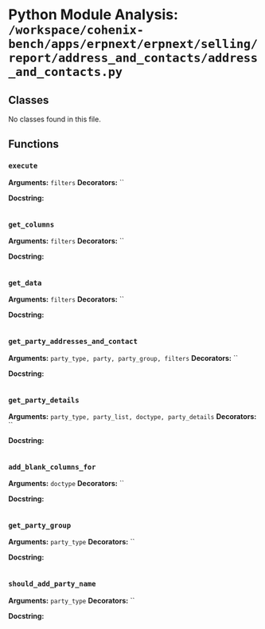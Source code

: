 # Python Module Analysis: `/workspace/cohenix-bench/apps/erpnext/erpnext/selling/report/address_and_contacts/address_and_contacts.py`

## Classes

No classes found in this file.


## Functions

### `execute`
**Arguments:** `filters`
**Decorators:** ``

**Docstring:**
```

```
### `get_columns`
**Arguments:** `filters`
**Decorators:** ``

**Docstring:**
```

```
### `get_data`
**Arguments:** `filters`
**Decorators:** ``

**Docstring:**
```

```
### `get_party_addresses_and_contact`
**Arguments:** `party_type, party, party_group, filters`
**Decorators:** ``

**Docstring:**
```

```
### `get_party_details`
**Arguments:** `party_type, party_list, doctype, party_details`
**Decorators:** ``

**Docstring:**
```

```
### `add_blank_columns_for`
**Arguments:** `doctype`
**Decorators:** ``

**Docstring:**
```

```
### `get_party_group`
**Arguments:** `party_type`
**Decorators:** ``

**Docstring:**
```

```
### `should_add_party_name`
**Arguments:** `party_type`
**Decorators:** ``

**Docstring:**
```

```

